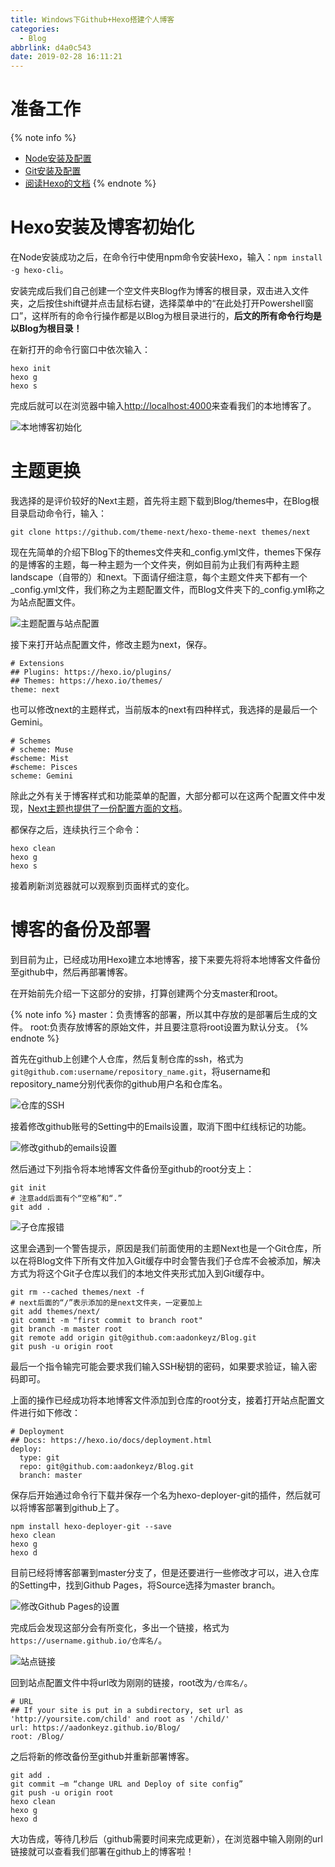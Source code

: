 ```yaml
---
title: Windows下Github+Hexo搭建个人博客
categories:
  - Blog
abbrlink: d4a0c543
date: 2019-02-28 16:11:21
---
```


# 准备工作

{% note info %}
- [Node安装及配置](https://aadonkeyz.github.io/Blog/posts/ee28a0bf/#more)
- [Git安装及配置](https://aadonkeyz.github.io/Blog/posts/6749cdaf/#more)
- [阅读Hexo的文档](https://hexo.io/zh-cn/docs)
{% endnote %}

# Hexo安装及博客初始化

在Node安装成功之后，在命令行中使用npm命令安装Hexo，输入：`npm install -g hexo-cli`。

安装完成后我们自己创建一个空文件夹Blog作为博客的根目录，双击进入文件夹，之后按住shift键并点击鼠标右键，选择菜单中的“在此处打开Powershell窗口”，这样所有的命令行操作都是以Blog为根目录进行的，**后文的所有命令行均是以Blog为根目录！**

在新打开的命令行窗口中依次输入：
```
hexo init
hexo g
hexo s
```

完成后就可以在浏览器中输入[http://localhost:4000](http://localhost:4000)来查看我们的本地博客了。

![本地博客初始化](https://blog-images-1258719270.cos.ap-shanghai.myqcloud.com/Windows%E4%B8%8BGithub%2BHexo%E6%90%AD%E5%BB%BA%E4%B8%AA%E4%BA%BA%E5%8D%9A%E5%AE%A2/%E6%9C%AC%E5%9C%B0%E5%8D%9A%E5%AE%A2%E5%88%9D%E5%A7%8B%E5%8C%96.png)

# 主题更换

我选择的是评价较好的Next主题，首先将主题下载到Blog/themes中，在Blog根目录启动命令行，输入：

```
git clone https://github.com/theme-next/hexo-theme-next themes/next
```

现在先简单的介绍下Blog下的themes文件夹和_config.yml文件，themes下保存的是博客的主题，每一种主题为一个文件夹，例如目前为止我们有两种主题landscape（自带的）和next。下面请仔细注意，每个主题文件夹下都有一个_config.yml文件，我们称之为主题配置文件，而Blog文件夹下的_config.yml称之为站点配置文件。

![主题配置与站点配置](https://blog-images-1258719270.cos.ap-shanghai.myqcloud.com/Windows%E4%B8%8BGithub%2BHexo%E6%90%AD%E5%BB%BA%E4%B8%AA%E4%BA%BA%E5%8D%9A%E5%AE%A2/%E4%B8%BB%E9%A2%98%E9%85%8D%E7%BD%AE%E4%B8%8E%E7%AB%99%E7%82%B9%E9%85%8D%E7%BD%AE.png)

接下来打开站点配置文件，修改主题为next，保存。

```
# Extensions
## Plugins: https://hexo.io/plugins/
## Themes: https://hexo.io/themes/
theme: next
```

也可以修改next的主题样式，当前版本的next有四种样式，我选择的是最后一个Gemini。

```
# Schemes
# scheme: Muse
#scheme: Mist
#scheme: Pisces
scheme: Gemini
```

除此之外有关于博客样式和功能菜单的配置，大部分都可以在这两个配置文件中发现，[Next主题也提供了一份配置方面的文档](https://theme-next.org/docs/theme-settings/)。

都保存之后，连续执行三个命令：

```
hexo clean
hexo g
hexo s
```

接着刷新浏览器就可以观察到页面样式的变化。

# 博客的备份及部署

到目前为止，已经成功用Hexo建立本地博客，接下来要先将将本地博客文件备份至github中，然后再部署博客。

在开始前先介绍一下这部分的安排，打算创建两个分支master和root。

{% note info %}
master：负责博客的部署，所以其中存放的是部署后生成的文件。
root:负责存放博客的原始文件，并且要注意将root设置为默认分支。
{% endnote %}

首先在github上创建个人仓库，然后复制仓库的ssh，格式为`git@github.com:username/repository_name.git`，将username和repository_name分别代表你的github用户名和仓库名。

![仓库的SSH](https://blog-images-1258719270.cos.ap-shanghai.myqcloud.com/Windows%E4%B8%8BGithub%2BHexo%E6%90%AD%E5%BB%BA%E4%B8%AA%E4%BA%BA%E5%8D%9A%E5%AE%A2/%E4%BB%93%E5%BA%93%E7%9A%84ssh.png)

接着修改github账号的Setting中的Emails设置，取消下图中红线标记的功能。

![修改github的emails设置](https://blog-images-1258719270.cos.ap-shanghai.myqcloud.com/Windows%E4%B8%8BGithub%2BHexo%E6%90%AD%E5%BB%BA%E4%B8%AA%E4%BA%BA%E5%8D%9A%E5%AE%A2/%E4%BF%AE%E6%94%B9Github%20Pages%E7%9A%84%E8%AE%BE%E7%BD%AE.png)

然后通过下列指令将本地博客文件备份至github的root分支上：
```
git init
# 注意add后面有个“空格”和“.”
git add .
```

![子仓库报错](https://blog-images-1258719270.cos.ap-shanghai.myqcloud.com/Windows%E4%B8%8BGithub%2BHexo%E6%90%AD%E5%BB%BA%E4%B8%AA%E4%BA%BA%E5%8D%9A%E5%AE%A2/%E5%AD%90%E4%BB%93%E5%BA%93%E6%8A%A5%E9%94%99.png)

这里会遇到一个警告提示，原因是我们前面使用的主题Next也是一个Git仓库，所以在将Blog文件下所有文件加入Git缓存中时会警告我们子仓库不会被添加，解决方式为将这个Git子仓库以我们的本地文件夹形式加入到Git缓存中。

```
git rm --cached themes/next -f
# next后面的“/”表示添加的是next文件夹，一定要加上
git add themes/next/
git commit -m "first commit to branch root"
git branch -m master root
git remote add origin git@github.com:aadonkeyz/Blog.git
git push -u origin root
```

最后一个指令输完可能会要求我们输入SSH秘钥的密码，如果要求验证，输入密码即可。

上面的操作已经成功将本地博客文件添加到仓库的root分支，接着打开站点配置文件进行如下修改：
```
# Deployment
## Docs: https://hexo.io/docs/deployment.html
deploy:
  type: git
  repo: git@github.com:aadonkeyz/Blog.git
  branch: master
```

保存后开始通过命令行下载并保存一个名为hexo-deployer-git的插件，然后就可以将博客部署到github上了。

```
npm install hexo-deployer-git --save
hexo clean
hexo g
hexo d
```

目前已经将博客部署到master分支了，但是还要进行一些修改才可以，进入仓库的Setting中，找到Github Pages，将Source选择为master branch。

![修改Github Pages的设置](https://blog-images-1258719270.cos.ap-shanghai.myqcloud.com/Windows%E4%B8%8BGithub%2BHexo%E6%90%AD%E5%BB%BA%E4%B8%AA%E4%BA%BA%E5%8D%9A%E5%AE%A2/%E4%BF%AE%E6%94%B9github%E7%9A%84emails%E8%AE%BE%E7%BD%AE.png)

完成后会发现这部分会有所变化，多出一个链接，格式为`https://username.github.io/仓库名/`。

![站点链接](https://blog-images-1258719270.cos.ap-shanghai.myqcloud.com/Windows%E4%B8%8BGithub%2BHexo%E6%90%AD%E5%BB%BA%E4%B8%AA%E4%BA%BA%E5%8D%9A%E5%AE%A2/%E7%AB%99%E7%82%B9%E9%93%BE%E6%8E%A5.png)

回到站点配置文件中将url改为刚刚的链接，root改为`/仓库名/`。

```
# URL
## If your site is put in a subdirectory, set url as 'http://yoursite.com/child' and root as '/child/'
url: https://aadonkeyz.github.io/Blog/
root: /Blog/
```

之后将新的修改备份至github并重新部署博客。

```
git add .
git commit –m “change URL and Deploy of site config”
git push -u origin root
hexo clean
hexo g
hexo d
```

大功告成，等待几秒后（github需要时间来完成更新），在浏览器中输入刚刚的url链接就可以查看我们部署在github上的博客啦！